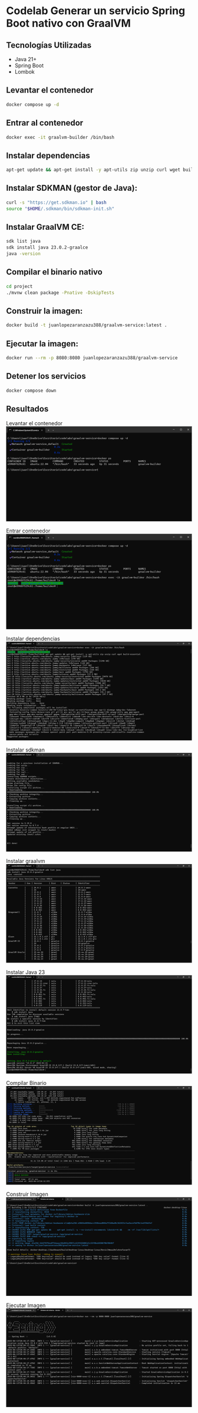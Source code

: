 # Codelab Generar un servicio Spring Boot nativo con GraalVM

## Tecnologías Utilizadas
- Java 21+
- Spring Boot
- Lombok

## Levantar el contenedor
```sh
docker compose up -d
```

## Entrar al contenedor
```sh
docker exec -it graalvm-builder /bin/bash
```

## Instalar dependencias
```sh
apt-get update && apt-get install -y apt-utils zip unzip curl wget build-essential zlib1g-dev
```

## Instalar SDKMAN (gestor de Java):
```sh
curl -s "https://get.sdkman.io" | bash
source "$HOME/.sdkman/bin/sdkman-init.sh"
```

## Instalar GraalVM CE:
```sh
sdk list java
sdk install java 23.0.2-graalce
java -version
```

## Compilar el binario nativo
```sh
cd project
./mvnw clean package -Pnative -DskipTests
```

## Construir la imagen:
```sh
docker build -t juanlopezaranzazu388/graalvm-service:latest .
```

## Ejecutar la imagen:
```sh
docker run --rm -p 8080:8080 juanlopezaranzazu388/graalvm-service
```

## Detener los servicios
```sh
docker compose down
```

## Resultados

Levantar el contenedor
![Leventar Contenedor](/graalvm-service/images/levantar-contenedor.png)

Entrar contenedor
![Entrar Contenedor](/graalvm-service/images/entrar-contenedor.png)

Instalar dependencias
![Instalar Dependencias](/graalvm-service/images/instalar-dependencias.png)

Instalar sdkman
![Instalar sdkman](/graalvm-service/images/instalar-sdkman.png)

Instalar graalvm
![Instalar graalvm](/graalvm-service/images/instalar-graalvm.png)

Instalar Java 23
![Instalar Java 23](/graalvm-service/images/instalar-java-23.png)

Compilar Binario
![Compilar Binario](/graalvm-service/images/compilar-binario.png)

Construir Imagen
![Construir Imagen](/graalvm-service/images/construir-imagen.png)

Ejecutar Imagen
![Ejecutar Imagen](/graalvm-service/images/ejecutar-imagen.png)